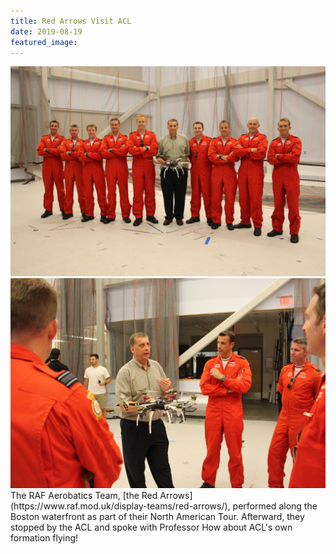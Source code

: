 ```yaml
---
title: Red Arrows Visit ACL
date: 2019-08-19
featured_image: 
---
```

<div class="gallery" data-columns="2">
	<img src="/images/posts/red-arrows-1.jpg">
	<img src="/images/posts/red-arrows-2.jpg">
</div>
The RAF Aerobatics Team, [the Red Arrows](https://www.raf.mod.uk/display-teams/red-arrows/), performed along the Boston waterfront as part of their North American Tour. Afterward, they stopped by the ACL and spoke with Professor How about ACL's own formation flying!